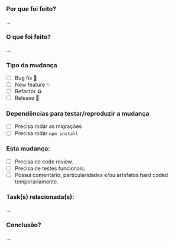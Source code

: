 ### Por que foi feito?
...

### O que foi feito?
...

### Tipo da mudança

- [ ] Bug fix :hammer:
- [ ] New feature :sparkles:
- [ ] Refactor :recycle:
- [ ] Release :rocket:

### Dependências para testar/reproduzir a mudança

- [ ] Precisa rodar as migrações
- [ ] Precisa rodar `npm install`

### Esta mudança:

- [ ] Precisa de code review.
- [ ] Precisa de testes funcionais.
- [ ] Possui comentário, particularidades e/ou artefatos hard coded temporariamente.

### Task(s) relacionada(s):
<!-- :pushpin: [Link Task](https://) -->
...
### Conclusão?
...
